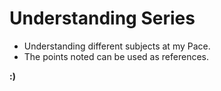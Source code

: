 # Understanding Series
* Understanding different subjects at my Pace.
* The points noted can be used as references.

**:)**
